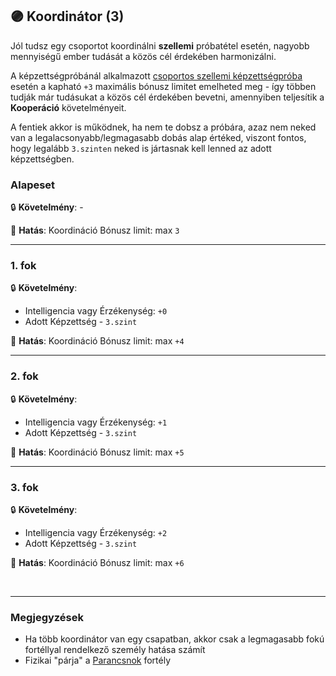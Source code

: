 ## 🟣 Koordinátor (3)

Jól tudsz egy csoportot koordinálni **szellemi** próbatétel esetén, nagyobb mennyiségű ember tudását a közös cél érdekében harmonizálni.

A képzettségpróbánál alkalmazott [csoportos szellemi képzettségpróba](../037_csoportos_kepzettsegproba.md#️-2-csoportos-szellemi-próbatétel) esetén a kapható `+3` maximális bónusz limitet emelheted meg - így többen tudják már tudásukat a közös cél érdekében bevetni, amennyiben teljesítik a **Kooperáció** követelményeit.

A fentiek akkor is működnek, ha nem te dobsz a próbára, azaz nem neked van a legalacsonyabb/legmagasabb dobás alap értéked, viszont fontos, hogy legalább `3.szinten` neked is jártasnak kell lenned az adott képzettségben.

### Alapeset

🔒 **Követelmény**: -

🌟 **Hatás**: Koordináció Bónusz limit: max `3`

---
### 1. fok

🔒 **Követelmény**:
- Intelligencia vagy Érzékenység: `+0`
- Adott Képzettség - `3.szint`

🌟 **Hatás**: Koordináció Bónusz limit: max `+4`

---
### 2. fok

🔒 **Követelmény**:
- Intelligencia vagy Érzékenység: `+1`
- Adott Képzettség - `3.szint`

🌟 **Hatás**: Koordináció Bónusz limit: max `+5`

---
### 3. fok

🔒 **Követelmény**:
- Intelligencia vagy Érzékenység: `+2`
- Adott Képzettség - `3.szint`

🌟 **Hatás**: Koordináció Bónusz limit: max `+6`

<br />

---

### Megjegyzések

- Ha több koordinátor van egy csapatban, akkor csak a legmagasabb fokú fortéllyal rendelkező személy hatása számít
- Fizikai "párja" a [Parancsnok](../fortelyok.harci/parancsnok.md) fortély

<br />
